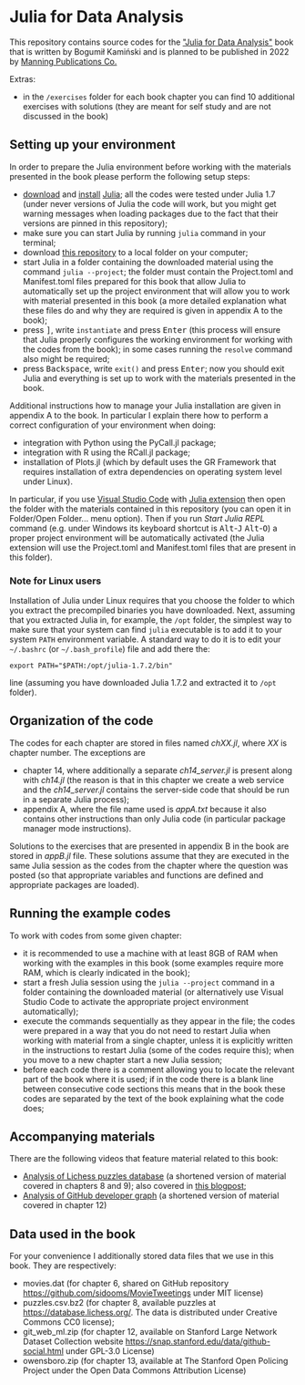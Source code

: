 # Julia for Data Analysis

This repository contains source codes for the
["Julia for Data Analysis"](https://www.manning.com/books/julia-for-data-analysis?utm_source=bkamins&utm_medium=affiliate&utm_campaign=book_kaminski2_julia_3_17_22)
book that is written by Bogumił Kamiński and is planned to be published in 2022
by [Manning Publications Co.](https://www.manning.com/)

Extras:
* in the `/exercises` folder for each book chapter you can find 10 additional
  exercises with solutions (they are meant for self study and are not discussed
  in the book)

## Setting up your environment

In order to prepare the Julia environment before working with the materials
presented in the book please perform the following setup steps:

* [download](https://julialang.org/downloads/) and
  [install](https://julialang.org/downloads/platform/)
  [Julia](https://julialang.org/);
  all the codes were tested under Julia 1.7 (under never versions of Julia
  the code will work, but you might get warning messages when loading packages
  due to the fact that their versions are pinned in this repository);
* make sure you can start Julia by running `julia` command in your terminal;
* download [this repository](https://github.com/bkamins/JuliaForDataAnalysis)
  to a local folder on your computer;
* start Julia in a folder containing the downloaded material using the command
  `julia --project`; the folder must
  contain the Project.toml and Manifest.toml files prepared for this book that
  allow Julia to automatically set up the project environment that will allow
  you to work with material presented in this book
  (a more detailed explanation what these files do and why they are required is
  given in appendix A to the book);
* press <kbd>]</kbd>, write `instantiate` and press <kbd>Enter</kbd> (this
  process will ensure that Julia properly configures the working environment
  for working with the codes from the book); in some cases 
  running the `resolve` command also might be required;
* press <kbd>Backspace</kbd>, write `exit()` and press <kbd>Enter</kbd>;
  now you should exit Julia and everything is set up to work with the materials
  presented in the book.

Additional instructions how to manage your Julia installation are given in
appendix A to the book. In particular I explain there how to perform a correct
configuration of your environment when doing:

* integration with Python using the PyCall.jl package;
* integration with R using the RCall.jl package;
* installation of Plots.jl (which by default uses the GR Framework that requires
  installation of extra dependencies on operating system level under Linux).

In particular, if you use
[Visual Studio Code](https://code.visualstudio.com/) with
[Julia extension](https://marketplace.visualstudio.com/items?itemName=julialang.language-julia)
then open the folder with the materials contained in this repository (you can
open it in Folder/Open Folder... menu option). Then if you run
*Start Julia REPL* command (e.g. under Windows its keyboard shortcut is
<kbd>Alt</kbd>-<kbd>J</kbd> <kbd>Alt</kbd>-<kbd>O</kbd>)
a proper project environment will be automatically activated (the Julia extension
will use the Project.toml and Manifest.toml files that are present in this folder).

### Note for Linux users

Installation of Julia under Linux requires that you choose the folder to which
you extract the precompiled binaries you have downloaded. Next, assuming that
you extracted Julia in, for example, the `/opt` folder, the simplest way
to make sure that your system can find `julia` executable is to add it to
your system `PATH` environment variable. A standard way to do it is to
edit your `~/.bashrc` (or `~/.bash_profile`) file and add there the:

```text
export PATH="$PATH:/opt/julia-1.7.2/bin"
```

line (assuming you have downloaded Julia 1.7.2 and extracted it to `/opt` folder).

## Organization of the code

The codes for each chapter are stored in files named *chXX.jl*, where *XX* is
chapter number. The exceptions are

* chapter 14, where additionally a separate *ch14_server.jl* is present along
  with *ch14.jl* (the reason is that in this chapter we create a web service and
  the *ch14_server.jl* contains the server-side code that should be run in a
  separate Julia process);
* appendix A, where the file name used is *appA.txt* because it also
  contains other instructions than only Julia code (in particular package
  manager mode instructions).

Solutions to the exercises that are presented in appendix B in
the book are stored in *appB.jl* file. These solutions assume that they are
executed in the same Julia session as the codes from the chapter where the
question was posted (so that appropriate variables and functions are defined
and appropriate packages are loaded).

## Running the example codes

To work with codes from some given chapter:

* it is recommended to use a machine with at least 8GB of RAM when working
  with the examples in this book (some examples require more RAM, which
  is clearly indicated in the book);
* start a fresh Julia session using the `julia --project` command in a folder
  containing the downloaded material (or alternatively use Visual Studio Code
  to activate the appropriate project environment automatically);
* execute the commands sequentially as they appear in the file;
  the codes were prepared in a way that you do not need to restart Julia
  when working with material from a single chapter, unless it is explicitly
  written in the instructions to restart Julia (some of the codes require this);
  when you move to a new chapter start a new Julia session;
* before each code there is a comment allowing you to locate the relevant part
  of the book where it is used; if in the code there is a blank line between
  consecutive code sections this means that in the book these codes are
  separated by the text of the book explaining what the code does;

## Accompanying materials

There are the following videos that feature material related to this book:
* [Analysis of Lichess puzzles database](https://www.twitch.tv/videos/1483517202)
  (a shortened version of material covered in chapters 8 and 9); also covered
  in [this blogpost](https://bkamins.github.io/julialang/2022/05/12/twitch.html);
* [Analysis of GitHub developer graph](https://www.twitch.tv/videos/1527593261)
  (a shortened version of material covered in chapter 12)

## Data used in the book

For your convenience I additionally stored data files that we use in this book.
They are respectively:

* movies.dat (for chapter 6, shared on GitHub repository
  <https://github.com/sidooms/MovieTweetings> under MIT license)
* puzzles.csv.bz2 (for chapter 8, available puzzles at
  <https://database.lichess.org/>. The data is distributed under
  Creative Commons CC0 license);
* git_web_ml.zip (for chapter 12, available on
  Stanford Large Network Dataset Collection website
  <https://snap.stanford.edu/data/github-social.html> under GPL-3.0 License)
* owensboro.zip (for chapter 13, available at The Stanford Open Policing Project
  under the Open Data Commons Attribution License)

